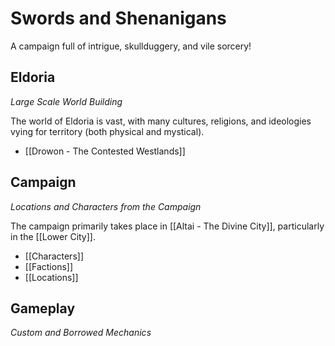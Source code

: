 # Swords and Shenanigans

A campaign full of intrigue, skullduggery, and vile sorcery!
## Eldoria
*Large Scale World Building*

The world of Eldoria is vast, with many cultures, religions, and ideologies vying for territory (both physical and mystical). 

- [[Drowon - The Contested Westlands]]
## Campaign
*Locations and Characters from the Campaign*

The campaign primarily takes place in [[Altai - The Divine City]], particularly in the [[Lower City]].

- [[Characters]]
- [[Factions]]
- [[Locations]]
## Gameplay
*Custom and Borrowed Mechanics*

